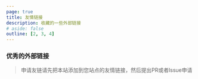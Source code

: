 ```yaml
---
page: true
title: 友情链接
description: 收藏的一些外部链接
# aside: false
outline: [2, 3, 4]
---
```

### 优秀的外部链接
> 申请友链请先把本站添加到您站点的友情链接，然后提出PR或者Issue申请
<Tools />
